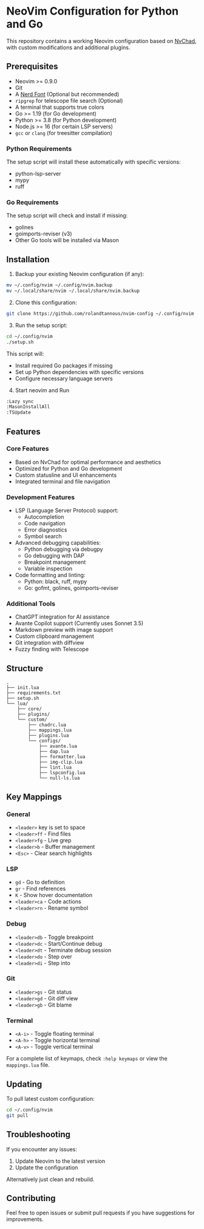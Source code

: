 # NeoVim Configuration for Python and Go

This repository contains a working Neovim configuration based on [NvChad](https://nvchad.com/), with custom modifications and additional plugins.

## Prerequisites

- Neovim >= 0.9.0
- Git
- A [Nerd Font](https://www.nerdfonts.com/) (Optional but recommended)
- `ripgrep` for telescope file search (Optional)
- A terminal that supports true colors
- Go >= 1.19 (for Go development)
- Python >= 3.8 (for Python development)
- Node.js >= 16 (for certain LSP servers)
- `gcc` or `clang` (for treesitter compilation)

### Python Requirements
The setup script will install these automatically with specific versions:
- python-lsp-server
- mypy
- ruff

### Go Requirements
The setup script will check and install if missing:
- golines
- goimports-reviser (v3)
- Other Go tools will be installed via Mason

## Installation

1. Backup your existing Neovim configuration (if any):
```bash
mv ~/.config/nvim ~/.config/nvim.backup
mv ~/.local/share/nvim ~/.local/share/nvim.backup
```

2. Clone this configuration:
```bash
git clone https://github.com/rolandtannous/nvim-config ~/.config/nvim --depth 1
```

3. Run the setup script:
```bash
cd ~/.config/nvim
./setup.sh
```

This script will:
- Install required Go packages if missing
- Set up Python dependencies with specific versions
- Configure necessary language servers


4. Start neovim and Run
```bash
:Lazy sync
:MasonInstallAll
:TSUpdate
```


## Features

### Core Features
- Based on NvChad for optimal performance and aesthetics
- Optimized for Python and Go development
- Custom statusline and UI enhancements
- Integrated terminal and file navigation

### Development Features
- LSP (Language Server Protocol) support:
  - Autocompletion
  - Code navigation
  - Error diagnostics
  - Symbol search
- Advanced debugging capabilities:
  - Python debugging via debugpy
  - Go debugging with DAP
  - Breakpoint management
  - Variable inspection
- Code formatting and linting:
  - Python: black, ruff, mypy
  - Go: gofmt, golines, goimports-reviser

### Additional Tools
- ChatGPT integration for AI assistance
- Avante Copilot support (Currently uses Sonnet 3.5)
- Markdown preview with image support
- Custom clipboard management
- Git integration with diffview
- Fuzzy finding with Telescope

## Structure

```
.
├── init.lua
├── requirements.txt
├── setup.sh
└── lua/
    ├── core/
    ├── plugins/
    └── custom/
        ├── chadrc.lua
        ├── mappings.lua
        ├── plugins.lua
        └── configs/
            ├── avante.lua
            ├── dap.lua
            ├── formatter.lua
            ├── img-clip.lua
            ├── lint.lua
            ├── lspconfig.lua
            └── null-ls.lua
```

## Key Mappings

### General
- `<leader>` key is set to space
- `<leader>ff` - Find files
- `<leader>fg` - Live grep
- `<leader>b` - Buffer management
- `<Esc>` - Clear search highlights

### LSP
- `gd` - Go to definition
- `gr` - Find references
- `K` - Show hover documentation
- `<leader>ca` - Code actions
- `<leader>rn` - Rename symbol

### Debug
- `<leader>db` - Toggle breakpoint
- `<leader>dc` - Start/Continue debug
- `<leader>dt` - Terminate debug session
- `<leader>do` - Step over
- `<leader>di` - Step into

### Git
- `<leader>gs` - Git status
- `<leader>gd` - Git diff view
- `<leader>gb` - Git blame

### Terminal
- `<A-i>` - Toggle floating terminal
- `<A-h>` - Toggle horizontal terminal
- `<A-v>` - Toggle vertical terminal

For a complete list of keymaps, check `:help keymaps` or view the `mappings.lua` file.

## Updating

To pull latest custom configuration:
```bash
cd ~/.config/nvim
git pull
```



## Troubleshooting

If you encounter any issues:
1. Update Neovim to the latest version
2. Update the configuration

Alternatively just clean and rebuild.

## Contributing

Feel free to open issues or submit pull requests if you have suggestions for improvements.
